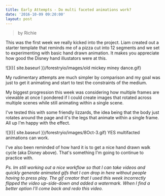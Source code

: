 ```yaml
---
title: Early Attempts - Do multi faceted animations work?
date: '2016-10-09 09:20:00'
layout: post
---
```

> by Richie

This was the first week we really kicked into the project. Liam created out a starter template that reminds me of a pizza cut into 12 segments and we set to experimenting with basic hand drawn animation. It makes you appreciate how good the Disney hand illustators were at this.

![]({{ site.baseurl }}/forestryio/images/old mickey miney dance.gif)

My rudimentary attempts are much simpler by comparison and my goal was just to get it animating and start to test the constraints of the medium.

My biggest progression this week was considering how multiple frames are viewable at once I pondered if I could create images that rotated across multiple scenes while still animating within a single scene.

I've tested this with some friendly lizzards, the idea being that the body just rotates around the page and it's the legs that animate within a single frame. All up I'm happy with the effect. 

![]({{ site.baseurl }}/forestryio/images/8Oct-3.gif)
YES multifacted animations can work.

I've also been reminded of how hard it is to get a nice hand drawn walk cycle (aka Disney above). That's something I'm going to continue to practice with.

*Ps. Im still working out a nice workflow so that I can take videos and quickly generate animated gifs that I can drop in here without people having to press play. The gif creator that I used this week incorrectly flipped the video up-side-down and added a watermark. When I find a better option I'll come back and redo this video.*







